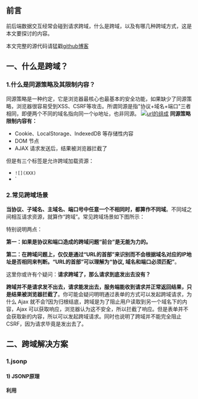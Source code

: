 ## 前言

前后端数据交互经常会碰到请求跨域，什么是跨域，以及有哪几种跨域方式，这是本文要探讨的内容。

本文完整的源代码请猛戳[github博客](https://github.com/ljianshu/Blog)

## 一、什么是跨域？

### 1.什么是同源策略及其限制内容？

同源策略是一种约定，它是浏览器最核心也最基本的安全功能，如果缺少了同源策略，浏览器很容易受到XSS、CSRF等攻击。所谓同源是指"协议+域名+端口"三者相同，即便两个不同的域名指向同一个ip地址，也非同源。
[![url的组成](https://camo.githubusercontent.com/682f5a44f1307c69ea9a1134605471417153b1d5/68747470733a2f2f757365722d676f6c642d63646e2e786974752e696f2f323031382f352f32332f313633386233353739643965656233323f773d38373226683d32303826663d706e6726733d3737303432)](https://camo.githubusercontent.com/682f5a44f1307c69ea9a1134605471417153b1d5/68747470733a2f2f757365722d676f6c642d63646e2e786974752e696f2f323031382f352f32332f313633386233353739643965656233323f773d38373226683d32303826663d706e6726733d3737303432)
**同源策略限制内容有：**

- Cookie、LocalStorage、IndexedDB 等存储性内容
- DOM 节点
- AJAX 请求发送后，结果被浏览器拦截了

但是有三个标签是允许跨域加载资源：

- `![](XXX)`
- `</code></li>
</ul>
<h3>2.常见跨域场景</h3>
<p><strong>当协议、子域名、主域名、端口号中任意一个不相同时，都算作不同域</strong>。不同域之间相互请求资源，就算作“跨域”。常见跨域场景如下图所示：<br>
<a target="_blank" rel="noopener noreferrer" href="https://camo.githubusercontent.com/347a37770815affeedbac82db3a53dbca1ef5dcd/68747470733a2f2f757365722d676f6c642d63646e2e786974752e696f2f323031382f352f32332f313633386233353739646465363330653f773d38323726683d38313926663d706e6726733d3835343537"><img src="https://camo.githubusercontent.com/347a37770815affeedbac82db3a53dbca1ef5dcd/68747470733a2f2f757365722d676f6c642d63646e2e786974752e696f2f323031382f352f32332f313633386233353739646465363330653f773d38323726683d38313926663d706e6726733d3835343537" alt data-canonical-src="https://user-gold-cdn.xitu.io/2018/5/23/1638b3579dde630e?w=827&h=819&f=png&s=85457" style="max-width:100%;"></a></p>
<p>特别说明两点：</p>
<p><strong>第一：如果是协议和端口造成的跨域问题“前台”是无能为力的。</strong></p>
<p><strong>第二：在跨域问题上，仅仅是通过“URL的首部”来识别而不会根据域名对应的IP地址是否相同来判断。“URL的首部”可以理解为“协议, 域名和端口必须匹配”</strong>。</p>
<p>这里你或许有个疑问：<strong>请求跨域了，那么请求到底发出去没有？</strong></p>
<p><strong>跨域并不是请求发不出去，请求能发出去，服务端能收到请求并正常返回结果，只是结果被浏览器拦截了</strong>。你可能会疑问明明通过表单的方式可以发起跨域请求，为什么 Ajax 就不会?因为归根结底，跨域是为了阻止用户读取到另一个域名下的内容，Ajax 可以获取响应，浏览器认为这不安全，所以拦截了响应。但是表单并不会获取新的内容，所以可以发起跨域请求。同时也说明了跨域并不能完全阻止 CSRF，因为请求毕竟是发出去了。</p>
<h2>二、跨域解决方案</h2>
<h3>1.jsonp</h3>
<h4>1) JSONP原理</h4>
<p><strong>利用 <code><script></code> 标签没有跨域限制的漏洞，网页可以得到从其他来源动态产生的 JSON 数据。JSONP请求一定需要对方的服务器做支持才可以。</strong></p>
<h4>2) JSONP和AJAX对比</h4>
<p>JSONP和AJAX相同，都是客户端向服务器端发送请求，从服务器端获取数据的方式。但AJAX属于同源策略，JSONP属于非同源策略（跨域请求）</p>
<h4>3) JSONP优缺点</h4>
<p>JSONP优点是简单兼容性好，可用于解决主流浏览器的跨域数据访问的问题。<strong>缺点是仅支持get方法具有局限性,不安全可能会遭受XSS攻击。</strong></p>
<h4>4) JSONP的实现流程</h4>
<ul>
<li>声明一个回调函数，其函数名(如show)当做参数值，要传递给跨域请求数据的服务器，函数形参为要获取目标数据(服务器返回的data)。</li>
<li>创建一个<code><script></code>标签，把那个跨域的API数据接口地址，赋值给script的src,还要在这个地址中向服务器传递该函数名（可以通过问号传参:?callback=show）。</li>
<li>服务器接收到请求后，需要进行特殊的处理：把传递进来的函数名和它需要给你的数据拼接成一个字符串,例如：传递进去的函数名是show，它准备好的数据是<code>show('我不爱你')</code>。</li>
<li>最后服务器把准备的数据通过HTTP协议返回给客户端，客户端再调用执行之前声明的回调函数（show），对返回的数据进行操作。</li>
</ul>
<p>在开发中可能会遇到多个 JSONP 请求的回调函数名是相同的，这时候就需要自己封装一个 JSONP函数。</p>
<pre><code>// index.html
function jsonp({ url, params, callback }) {
  return new Promise((resolve, reject) => {
    let script = document.createElement('script')
    window[callback] = function(data) {
      resolve(data)
      document.body.removeChild(script)
    }
    params = { ...params, callback } // wd=b&callback=show
    let arrs = []
    for (let key in params) {
      arrs.push(`${key}=${params[key]}`)
    }
    script.src = `${url}?${arrs.join('&')}`
    document.body.appendChild(script)
  })
}
jsonp({
  url: 'http://localhost:3000/say',
  params: { wd: 'Iloveyou' },
  callback: 'show'
}).then(data => {
  console.log(data)
})
</code></pre>
<p>上面这段代码相当于向<code>http://localhost:3000/say?wd=Iloveyou&callback=show</code>这个地址请求数据，然后后台返回<code>show('我不爱你')</code>，最后会运行show()这个函数，打印出'我不爱你'</p>
<pre><code>// server.js
let express = require('express')
let app = express()
app.get('/say', function(req, res) {
  let { wd, callback } = req.query
  console.log(wd) // Iloveyou
  console.log(callback) // show
  res.end(`${callback}('我不爱你')`)
})
app.listen(3000)
</code></pre>
<h4>5) jQuery的jsonp形式</h4>
<p><strong>JSONP都是GET和异步请求的，不存在其他的请求方式和同步请求，且jQuery默认就会给JSONP的请求清除缓存。</strong></p>
<pre><code>$.ajax({
url:"http://crossdomain.com/jsonServerResponse",
dataType:"jsonp",
type:"get",//可以省略
jsonpCallback:"show",//->自定义传递给服务器的函数名，而不是使用jQuery自动生成的，可省略
jsonp:"callback",//->把传递函数名的那个形参callback，可省略
success:function (data){
console.log(data);}
});
</code></pre>
<h3>2.cors</h3>
<p><strong>CORS 需要浏览器和后端同时支持。IE 8 和 9 需要通过 XDomainRequest 来实现</strong>。</p>
<p>浏览器会自动进行 CORS 通信，实现 CORS 通信的关键是后端。只要后端实现了 CORS，就实现了跨域。</p>
<p>服务端设置 Access-Control-Allow-Origin 就可以开启 CORS。 该属性表示哪些域名可以访问资源，如果设置通配符则表示所有网站都可以访问资源。</p>
<p>虽然设置 CORS 和前端没什么关系，但是通过这种方式解决跨域问题的话，会在发送请求时出现两种情况，分别为<strong>简单请求</strong>和<strong>复杂请求</strong>。</p>
<h4>1) 简单请求</h4>
<p>只要同时满足以下两大条件，就属于简单请求</p>
<p>条件1：使用下列方法之一：</p>
<ul>
<li>GET</li>
<li>HEAD</li>
<li>POST</li>
</ul>
<p>条件2：Content-Type 的值仅限于下列三者之一：</p>
<ul>
<li>text/plain</li>
<li>multipart/form-data</li>
<li>application/x-www-form-urlencoded</li>
</ul>
<p>请求中的任意 XMLHttpRequestUpload 对象均没有注册任何事件监听器； XMLHttpRequestUpload 对象可以使用 XMLHttpRequest.upload 属性访问。</p>
<h4>2) 复杂请求</h4>
<p>不符合以上条件的请求就肯定是复杂请求了。<br>
复杂请求的CORS请求，会在正式通信之前，增加一次HTTP查询请求，称为"预检"请求,该请求是 option 方法的，通过该请求来知道服务端是否允许跨域请求。</p>
<p>我们用<code>PUT</code>向后台请求时，属于复杂请求，后台需做如下配置：</p>
<pre><code>// 允许哪个方法访问我
res.setHeader('Access-Control-Allow-Methods', 'PUT')
// 预检的存活时间
res.setHeader('Access-Control-Max-Age', 6)
// OPTIONS请求不做任何处理
if (req.method === 'OPTIONS') {
  res.end() 
}
// 定义后台返回的内容
app.put('/getData', function(req, res) {
  console.log(req.headers)
  res.end('我不爱你')
})
</code></pre>
<p>接下来我们看下一个完整复杂请求的例子，并且介绍下CORS请求相关的字段</p>
<pre><code>// index.html
let xhr = new XMLHttpRequest()
document.cookie = 'name=xiamen' // cookie不能跨域
xhr.withCredentials = true // 前端设置是否带cookie
xhr.open('PUT', 'http://localhost:4000/getData', true)
xhr.setRequestHeader('name', 'xiamen')
xhr.onreadystatechange = function() {
  if (xhr.readyState === 4) {
    if ((xhr.status >= 200 && xhr.status < 300) || xhr.status === 304) {
      console.log(xhr.response)
      //得到响应头，后台需设置Access-Control-Expose-Headers
      console.log(xhr.getResponseHeader('name'))
    }
  }
}
xhr.send()
</code></pre>
<pre><code>//server1.js
let express = require('express');
let app = express();
app.use(express.static(__dirname));
app.listen(3000);
</code></pre>
<pre><code>//server2.js
let express = require('express')
let app = express()
let whitList = ['http://localhost:3000'] //设置白名单
app.use(function(req, res, next) {
  let origin = req.headers.origin
  if (whitList.includes(origin)) {
    // 设置哪个源可以访问我
    res.setHeader('Access-Control-Allow-Origin', origin)
    // 允许携带哪个头访问我
    res.setHeader('Access-Control-Allow-Headers', 'name')
    // 允许哪个方法访问我
    res.setHeader('Access-Control-Allow-Methods', 'PUT')
    // 允许携带cookie
    res.setHeader('Access-Control-Allow-Credentials', true)
    // 预检的存活时间
    res.setHeader('Access-Control-Max-Age', 6)
    // 允许返回的头
    res.setHeader('Access-Control-Expose-Headers', 'name')
    if (req.method === 'OPTIONS') {
      res.end() // OPTIONS请求不做任何处理
    }
  }
  next()
})
app.put('/getData', function(req, res) {
  console.log(req.headers)
  res.setHeader('name', 'jw') //返回一个响应头，后台需设置
  res.end('我不爱你')
})
app.get('/getData', function(req, res) {
  console.log(req.headers)
  res.end('我不爱你')
})
app.use(express.static(__dirname))
app.listen(4000)
</code></pre>
<p>上述代码由<code>http://localhost:3000/index.html</code>向<code>http://localhost:4000/</code>跨域请求，正如我们上面所说的，后端是实现 CORS 通信的关键。</p>
<h3>3.postMessage</h3>
<p>postMessage是HTML5 XMLHttpRequest Level 2中的API，且是为数不多可以跨域操作的window属性之一，它可用于解决以下方面的问题：</p>
<ul>
<li>页面和其打开的新窗口的数据传递</li>
<li>多窗口之间消息传递</li>
<li>页面与嵌套的iframe消息传递</li>
<li>上面三个场景的跨域数据传递</li>
</ul>
<p><strong>postMessage()方法允许来自不同源的脚本采用异步方式进行有限的通信，可以实现跨文本档、多窗口、跨域消息传递</strong>。</p>
<blockquote>
<p>otherWindow.postMessage(message, targetOrigin, [transfer]);</p>
</blockquote>
<ul>
<li>message: 将要发送到其他 window的数据。</li>
<li>targetOrigin:通过窗口的origin属性来指定哪些窗口能接收到消息事件，其值可以是字符串"*"（表示无限制）或者一个URI。在发送消息的时候，如果目标窗口的协议、主机地址或端口这三者的任意一项不匹配targetOrigin提供的值，那么消息就不会被发送；只有三者完全匹配，消息才会被发送。</li>
<li>transfer(可选)：是一串和message 同时传递的 Transferable 对象. 这些对象的所有权将被转移给消息的接收方，而发送一方将不再保有所有权。</li>
</ul>
<p>接下来我们看个例子： <code>http://localhost:3000/a.html</code>页面向<code>http://localhost:4000/b.html</code>传递“我爱你”,然后后者传回"我不爱你"。</p>
<pre><code>// a.html
  <iframe src="http://localhost:4000/b.html" frameborder="0" id="frame" onload="load()"></iframe> //等它加载完触发一个事件
  //内嵌在http://localhost:3000/a.html
    <script>
      function load() {
        let frame = document.getElementById('frame')
        frame.contentWindow.postMessage('我爱你', 'http://localhost:4000') //发送数据
        window.onmessage = function(e) { //接受返回数据
          console.log(e.data) //我不爱你
        }
      }
    `
    // b.html
      window.onmessage = function(e) {
        console.log(e.data) //我爱你
        e.source.postMessage('我不爱你', e.origin)
     }
    

### 4.websocket

Websocket是HTML5的一个持久化的协议，它实现了浏览器与服务器的全双工通信，同时也是跨域的一种解决方案。WebSocket和HTTP都是应用层协议，都基于 TCP 协议。但是 **WebSocket 是一种双向通信协议，在建立连接之后，WebSocket 的 server 与 client 都能主动向对方发送或接收数据**。同时，WebSocket 在建立连接时需要借助 HTTP 协议，连接建立好了之后 client 与 server 之间的双向通信就与 HTTP 无关了。

原生WebSocket API使用起来不太方便，我们使用`Socket.io`，它很好地封装了webSocket接口，提供了更简单、灵活的接口，也对不支持webSocket的浏览器提供了向下兼容。

我们先来看个例子：本地文件socket.html向`localhost:3000`发生数据和接受数据

    // socket.html
    
        let socket = new WebSocket('ws://localhost:3000');
        socket.onopen = function () {
          socket.send('我爱你');//向服务器发送数据
        }
        socket.onmessage = function (e) {
          console.log(e.data);//接收服务器返回的数据
        }
    

    // server.js
    let express = require('express');
    let app = express();
    let WebSocket = require('ws');//记得安装ws
    let wss = new WebSocket.Server({port:3000});
    wss.on('connection',function(ws) {
      ws.on('message', function (data) {
        console.log(data);
        ws.send('我不爱你')
      });
    })
    

### 5. Node中间件代理(两次跨域)

实现原理：**同源策略是浏览器需要遵循的标准，而如果是服务器向服务器请求就无需遵循同源策略。**

代理服务器，需要做以下几个步骤：

- 接受客户端请求 。
- 将请求 转发给服务器。
- 拿到服务器 响应 数据。
- 将 响应 转发给客户端。
[![](https://camo.githubusercontent.com/4e002516a97bf4149c8b59bd13f3ad99b6f3a778/68747470733a2f2f757365722d676f6c642d63646e2e786974752e696f2f323031392f312f31372f313638356335626564373765373738383f773d36303026683d32333726663d706e6726733d3831373439)](https://camo.githubusercontent.com/4e002516a97bf4149c8b59bd13f3ad99b6f3a778/68747470733a2f2f757365722d676f6c642d63646e2e786974752e696f2f323031392f312f31372f313638356335626564373765373738383f773d36303026683d32333726663d706e6726733d3831373439)

我们先来看个例子：本地文件index.html文件，通过代理服务器`http://localhost:3000`向目标服务器`http://localhost:4000`请求数据。

    // index.html(http://127.0.0.1:5500)
     
          $.ajax({
            url: 'http://localhost:3000',
            type: 'post',
            data: { name: 'xiamen', password: '123456' },
            contentType: 'application/json;charset=utf-8',
            success: function(result) {
              console.log(result) // {"title":"fontend","password":"123456"}
            },
            error: function(msg) {
              console.log(msg)
            }
          })
         

    // server1.js 代理服务器(http://localhost:3000)
    const http = require('http')
    // 第一步：接受客户端请求
    const server = http.createServer((request, response) => {
      // 代理服务器，直接和浏览器直接交互，需要设置CORS 的首部字段
      response.writeHead(200, {
        'Access-Control-Allow-Origin': '*',
        'Access-Control-Allow-Methods': '*',
        'Access-Control-Allow-Headers': 'Content-Type'
      })
      // 第二步：将请求转发给服务器
      const proxyRequest = http
        .request(
          {
            host: '127.0.0.1',
            port: 4000,
            url: '/',
            method: request.method,
            headers: request.headers
          },
          serverResponse => {
            // 第三步：收到服务器的响应
            var body = ''
            serverResponse.on('data', chunk => {
              body += chunk
            })
            serverResponse.on('end', () => {
              console.log('The data is ' + body)
              // 第四步：将响应结果转发给浏览器
              response.end(body)
            })
          }
        )
        .end()
    })
    server.listen(3000, () => {
      console.log('The proxyServer is running at http://localhost:3000')
    })
    

    // server2.js(http://localhost:4000)
    const http = require('http')
    const data = { title: 'fontend', password: '123456' }
    const server = http.createServer((request, response) => {
      if (request.url === '/') {
        response.end(JSON.stringify(data))
      }
    })
    server.listen(4000, () => {
      console.log('The server is running at http://localhost:4000')
    })
    

上述代码经过两次跨域，值得注意的是浏览器向代理服务器发送请求，也遵循同源策略，最后在index.html文件打印出`{"title":"fontend","password":"123456"}`

### 6.nginx反向代理

实现原理类似于Node中间件代理，需要你搭建一个中转nginx服务器，用于转发请求。

使用nginx反向代理实现跨域，是最简单的跨域方式。只需要修改nginx的配置即可解决跨域问题，支持所有浏览器，支持session，不需要修改任何代码，并且不会影响服务器性能。

实现思路：通过nginx配置一个代理服务器（域名与domain1相同，端口不同）做跳板机，反向代理访问domain2接口，并且可以顺便修改cookie中domain信息，方便当前域cookie写入，实现跨域登录。

先下载[nginx](http://nginx.org/en/download.html)，然后将nginx目录下的nginx.conf修改如下:

    // proxy服务器
    server {
        listen       80;
        server_name  www.domain1.com;
        location / {
            proxy_pass   http://www.domain2.com:8080;  #反向代理
            proxy_cookie_domain www.domain2.com www.domain1.com; #修改cookie里域名
            index  index.html index.htm;
    
            # 当用webpack-dev-server等中间件代理接口访问nignx时，此时无浏览器参与，故没有同源限制，下面的跨域配置可不启用
            add_header Access-Control-Allow-Origin http://www.domain1.com;  #当前端只跨域不带cookie时，可为*
            add_header Access-Control-Allow-Credentials true;
        }
    }
    

最后通过命令行`nginx -s reload`启动nginx

    // index.html
    var xhr = new XMLHttpRequest();
    // 前端开关：浏览器是否读写cookie
    xhr.withCredentials = true;
    // 访问nginx中的代理服务器
    xhr.open('get', 'http://www.domain1.com:81/?user=admin', true);
    xhr.send();
    

    // server.js
    var http = require('http');
    var server = http.createServer();
    var qs = require('querystring');
    server.on('request', function(req, res) {
        var params = qs.parse(req.url.substring(2));
        // 向前台写cookie
        res.writeHead(200, {
            'Set-Cookie': 'l=a123456;Path=/;Domain=www.domain2.com;HttpOnly'   // HttpOnly:脚本无法读取
        });
        res.write(JSON.stringify(params));
        res.end();
    });
    server.listen('8080');
    console.log('Server is running at port 8080...');
    

### 7.window.name + iframe

window.name属性的独特之处：name值在不同的页面（甚至不同域名）加载后依旧存在，并且可以支持非常长的 name 值（2MB）。

其中a.html和b.html是同域的，都是`http://localhost:3000`;而c.html是`http://localhost:4000`

     // a.html(http://localhost:3000/b.html)
      
        let first = true
        // onload事件会触发2次，第1次加载跨域页，并留存数据于window.name
        function load() {
          if(first){
          // 第1次onload(跨域页)成功后，切换到同域代理页面
            let iframe = document.getElementById('iframe');
            iframe.src = 'http://localhost:3000/b.html';
            first = false;
          }else{
          // 第2次onload(同域b.html页)成功后，读取同域window.name中数据
            console.log(iframe.contentWindow.name);
          }
        }
      

b.html为中间代理页，与a.html同域，内容为空。

     // c.html(http://localhost:4000/c.html)
      
        window.name = '我不爱你'  
      

总结：通过iframe的src属性由外域转向本地域，跨域数据即由iframe的window.name从外域传递到本地域。这个就巧妙地绕过了浏览器的跨域访问限制，但同时它又是安全操作。

### 8.location.hash +  iframe

实现原理： a.html欲与c.html跨域相互通信，通过中间页b.html来实现。 三个页面，不同域之间利用iframe的location.hash传值，相同域之间直接js访问来通信。

具体实现步骤：一开始a.html给c.html传一个hash值，然后c.html收到hash值后，再把hash值传递给b.html，最后b.html将结果放到a.html的hash值中。

同样的，a.html和b.html是同域的，都是`http://localhost:3000`;而c.html是`http://localhost:4000`

     // a.html
      
        window.onhashchange = function () { //检测hash的变化
          console.log(location.hash);
        }
      

     // b.html
      
        window.parent.parent.location.hash = location.hash 
        //b.html将结果放到a.html的hash值中，b.html可通过parent.parent访问a.html页面
      

     // c.html
     console.log(location.hash);
      let iframe = document.createElement('iframe');
      iframe.src = 'http://localhost:3000/b.html#idontloveyou';
      document.body.appendChild(iframe);
    

### 9.document.domain + iframe

**该方式只能用于二级域名相同的情况下，比如 `a.test.com` 和 `b.test.com` 适用于该方式**。

只需要给页面添加 `document.domain ='test.com'` 表示二级域名都相同就可以实现跨域。

实现原理：两个页面都通过js强制设置document.domain为基础主域，就实现了同域。

我们看个例子：页面`a.zf1.cn:3000/a.html`获取页面`b.zf1.cn:3000/b.html`中a的值

    // a.html
    
     helloa
      
        document.domain = 'zf1.cn'
        function load() {
          console.log(frame.contentWindow.a);
        }
      

    // b.html
    
       hellob
       
         document.domain = 'zf1.cn'
         var a = 100;
       

## 三、总结

- CORS支持所有类型的HTTP请求，是跨域HTTP请求的根本解决方案
- JSONP只支持GET请求，JSONP的优势在于支持老式浏览器，以及可以向不支持CORS的网站请求数据。
- 不管是Node中间件代理还是nginx反向代理，主要是通过同源策略对服务器不加限制。
- 日常工作中，用得比较多的跨域方案是cors和nginx反向代理

## 参考文章

- [跨域资源共享 CORS 详解](http://www.ruanyifeng.com/blog/2016/04/cors.html)
- [前端面试之道](https://juejin.im/book/5bdc715fe51d454e755f75ef/section/5bdc71fbf265da6128599324)
- [window.postMessage](https://developer.mozilla.org/zh-CN/docs/Web/API/Window/postMessage)
- [前端常见跨域解决方案（全）](https://segmentfault.com/a/1190000011145364)
- [深入跨域问题(4) - 利用代理解决跨域](https://juejin.im/post/5afd79aa6fb9a07ac162a540)

在掘金上看到的您的文章 [《九种跨域方式实现原理》](https://juejin.im/post/5c23993de51d457b8c1f4ee1)，感觉写的很棒，希望能携带出处转载到 [d2-admin](https://github.com/d2-projects/d2-admin) 文档 [https://doc.d2admin.fairyever.com/zh/](https://doc.d2admin.fairyever.com/zh/) 的网络请求部分，因为目前我遇到很多用户不会解决跨域问题，希望您的这篇文章能帮助使用我开源项目的用户

> 在掘金上看到的您的文章 [《九种跨域方式实现原理》](https://juejin.im/post/5c23993de51d457b8c1f4ee1)，感觉写的很棒，希望能携带出处转载到 [d2-admin](https://github.com/d2-projects/d2-admin) 文档 [https://doc.d2admin.fairyever.com/zh/](https://doc.d2admin.fairyever.com/zh/) 的网络请求部分，因为目前我遇到很多用户不会解决跨域问题，希望您的这篇文章能帮助使用我开源项目的用户

很感谢对文章认可，请问下，有稿费吗

哈哈，需要稿费的话我可以个人给你，因为项目是我的项目，不妨微信聊？我们商量一下。我的微信是 liyang1711467488

「跨域并不能完全阻止 CSRF，因为请求毕竟是发出去了。」

CORS 的第一次請求應該是不帶 cookie 的，應該是可以阻止 CSRF
